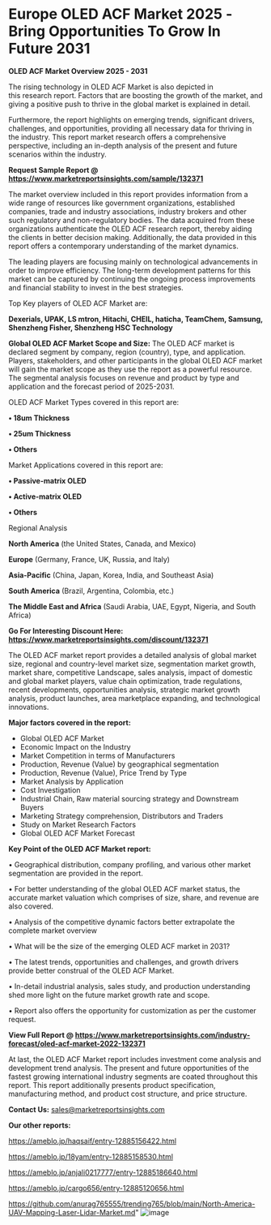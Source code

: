 # Europe OLED ACF Market 2025 -Bring Opportunities To Grow In Future 2031

<Strong> OLED ACF Market Overview 2025 - 2031</strong>

The rising technology in OLED ACF Market is also depicted in this research report. Factors that are boosting the growth of the market, and giving a positive push to thrive in the global market is explained in detail.

Furthermore, the report highlights on emerging trends, significant drivers, challenges, and opportunities, providing all necessary data for thriving in the industry. This report market research offers a comprehensive perspective, including an in-depth analysis of the present and future scenarios within the industry.

<strong>Request Sample Report @ <a href=https://www.marketreportsinsights.com/sample/132371>https://www.marketreportsinsights.com/sample/132371</a></strong>

The market overview included in this report provides information from a wide range of resources like government organizations, established companies, trade and industry associations, industry brokers and other such regulatory and non-regulatory bodies. The data acquired from these organizations authenticate the OLED ACF research report, thereby aiding the clients in better decision making. Additionally, the data provided in this report offers a contemporary understanding of the market dynamics.

The leading players are focusing mainly on technological advancements in order to improve efficiency. The long-term development patterns for this market can be captured by continuing the ongoing process improvements and financial stability to invest in the best strategies.

Top Key players of OLED ACF Market are:

<strong>Dexerials, UPAK, LS mtron, Hitachi, CHEIL, haticha, TeamChem, Samsung, Shenzheng Fisher, Shenzheng HSC Technology</strong>

<strong><b>Global OLED ACF Market Scope and Size:</b></strong>
The OLED ACF market is declared segment by company, region (country), type, and application. Players, stakeholders, and other participants in the global OLED ACF market will gain the market scope as they use the report as a powerful resource. The segmental analysis focuses on revenue and product by type and application and the forecast period of 2025-2031.

OLED ACF Market Types covered in this report are:

<strong>• 18um Thickness

• 25um Thickness

• Others</strong>

Market Applications covered in this report are:

<strong>• Passive-matrix OLED

• Active-matrix OLED

• Others</strong> 

Regional Analysis

<strong>North America</strong> (the United States, Canada, and Mexico)

<strong>Europe</strong> (Germany, France, UK, Russia, and Italy)

<strong>Asia-Pacific</strong> (China, Japan, Korea, India, and Southeast Asia)

<strong>South America</strong> (Brazil, Argentina, Colombia, etc.)

<strong>The Middle East and Africa</strong> (Saudi Arabia, UAE, Egypt, Nigeria, and South Africa)

<strong>Go For Interesting Discount Here: <a href=https://www.marketreportsinsights.com/discount/132371>https://www.marketreportsinsights.com/discount/132371</a></strong>

The OLED ACF market report provides a detailed analysis of global market size, regional and country-level market size, segmentation market growth, market share, competitive Landscape, sales analysis, impact of domestic and global market players, value chain optimization, trade regulations, recent developments, opportunities analysis, strategic market growth analysis, product launches, area marketplace expanding, and technological innovations.

<strong><b>Major factors covered in the report:</b></strong>
<ul>
  <li>Global OLED ACF Market </li>
  <li>Economic Impact on the Industry</li>
  <li>Market Competition in terms of Manufacturers</li>
  <li>Production, Revenue (Value) by geographical segmentation</li>
  <li>Production, Revenue (Value), Price Trend by Type</li>
  <li>Market Analysis by Application</li>
  <li>Cost Investigation</li>
  <li>Industrial Chain, Raw material sourcing strategy and Downstream Buyers</li>
  <li>Marketing Strategy comprehension, Distributors and Traders</li>
  <li>Study on Market Research Factors</li>
  <li>Global OLED ACF Market Forecast</li>
</ul>

<strong><b>Key Point of the OLED ACF Market report:</b></strong>

• Geographical distribution, company profiling, and various other market segmentation are provided in the report.

• For better understanding of the global OLED ACF market status, the accurate market valuation which comprises of size, share, and revenue are also covered.

• Analysis of the competitive dynamic factors better extrapolate the complete market overview

• What will be the size of the emerging OLED ACF market in 2031?

• The latest trends, opportunities and challenges, and growth drivers provide better construal of the OLED ACF Market.

• In-detail industrial analysis, sales study, and production understanding shed more light on the future market growth rate and scope.

• Report also offers the opportunity for customization as per the customer request.

<strong><b>View Full Report @ <a href=https://www.marketreportsinsights.com/industry-forecast/oled-acf-market-2022-132371>https://www.marketreportsinsights.com/industry-forecast/oled-acf-market-2022-132371</a></b></strong>


At last, the OLED ACF Market report includes investment come analysis and development trend analysis. The present and future opportunities of the fastest growing international industry segments are coated throughout this report. This report additionally presents product specification, manufacturing method, and product cost structure, and price structure.

<strong>Contact Us:</strong>
sales@marketreportsinsights.com

<strong>Our other reports:</strong>

<a href=https://ameblo.jp/haqsaif/entry-12885156422.html>https://ameblo.jp/haqsaif/entry-12885156422.html</a>

<a href=https://ameblo.jp/18yam/entry-12885158530.html>https://ameblo.jp/18yam/entry-12885158530.html</a>

<a href=https://ameblo.jp/anjali0217777/entry-12885186640.html>https://ameblo.jp/anjali0217777/entry-12885186640.html</a>

<a href=https://ameblo.jp/cargo656/entry-12885120656.html>https://ameblo.jp/cargo656/entry-12885120656.html</a>

<a href=https://github.com/anurag765555/trending765/blob/main/North-America-UAV-Mapping-Laser-Lidar-Market.md>https://github.com/anurag765555/trending765/blob/main/North-America-UAV-Mapping-Laser-Lidar-Market.md</a>"
![image](https://github.com/user-attachments/assets/e5e442d5-8b50-426a-836e-c770de6555da)
